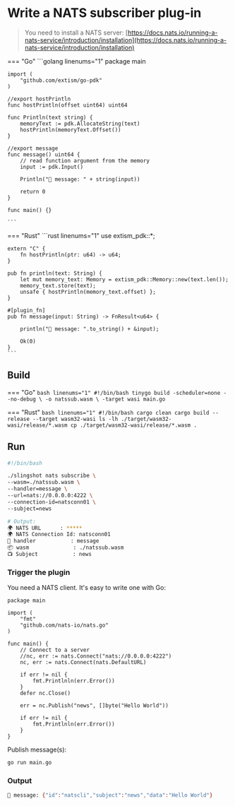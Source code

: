 # Write a NATS subscriber plug-in

> You need to install a NATS server: [https://docs.nats.io/running-a-nats-service/introduction/installation](https://docs.nats.io/running-a-nats-service/introduction/installation)

=== "Go"
    ```golang linenums="1"
    package main

    import (
        "github.com/extism/go-pdk"
    )

    //export hostPrintln
    func hostPrintln(offset uint64) uint64

    func Println(text string) {
        memoryText := pdk.AllocateString(text)
        hostPrintln(memoryText.Offset())
    }

    //export message
    func message() uint64 {
        // read function argument from the memory
        input := pdk.Input()

        Println("👋 message: " + string(input))
        
        return 0
    }

    func main() {}

    ```

=== "Rust"
    ```rust linenums="1"
    use extism_pdk::*;

    extern "C" {
        fn hostPrintln(ptr: u64) -> u64;
    }

    pub fn println(text: String) {
        let mut memory_text: Memory = extism_pdk::Memory::new(text.len());
        memory_text.store(text);
        unsafe { hostPrintln(memory_text.offset) };
    }

    #[plugin_fn]
    pub fn message(input: String) -> FnResult<u64> {

        println("👋 message: ".to_string() + &input);
        
        Ok(0)
    }
    ```

## Build

=== "Go"
    ```bash linenums="1"
    #!/bin/bash
    tinygo build -scheduler=none --no-debug \
        -o natssub.wasm \
        -target wasi main.go
    ```

=== "Rust"
    ```bash linenums="1"
    #!/bin/bash
    cargo clean
    cargo build --release --target wasm32-wasi
    ls -lh ./target/wasm32-wasi/release/*.wasm
    cp ./target/wasm32-wasi/release/*.wasm .
    ```

## Run

```bash linenums="1"
#!/bin/bash

./slingshot nats subscribe \
--wasm=./natssub.wasm \
--handler=message \
--url=nats://0.0.0.0:4222 \
--connection-id=natsconn01 \
--subject=news

# Output:
🌍 NATS URL      : *****
🌍 NATS Connection Id: natsconn01
🚀 handler           : message
📦 wasm              : ./natssub.wasm
📺 Subject           : news
```

### Trigger the plugin

You need a NATS client. It's easy to write one with Go:
```golang linenums="1"
package main

import (
	"fmt"
	"github.com/nats-io/nats.go"
)

func main() {
	// Connect to a server
	//nc, err := nats.Connect("nats://0.0.0.0:4222")
	nc, err := nats.Connect(nats.DefaultURL)

	if err != nil {
		fmt.Printlnln(err.Error())
	}
	defer nc.Close()

	err = nc.Publish("news", []byte("Hello World"))

	if err != nil {
		fmt.Printlnln(err.Error())
	}
}

```

Publish message(s):
```bash linenums="1"
go run main.go
```

### Output

```bash linenums="1"
👋 message: {"id":"natscli","subject":"news","data":"Hello World"}
```
